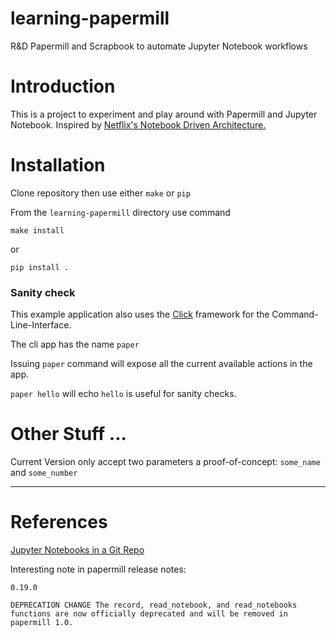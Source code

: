 
# learning-papermill
R&amp;D Papermill and Scrapbook to automate Jupyter Notebook workflows


# Introduction 

This is a project to experiment and play around with Papermill and 
Jupyter Notebook.  Inspired by
[Netflix's Notebook Driven Architecture.](https://blog.goodaudience.com/inside-netflixs-notebook-driven-architecture-aedded32145e) 



# Installation  

Clone repository then use either `make` or `pip`

From the `learning-papermill` directory use command 

`make install` 

or

`pip install .`


### Sanity check  

This example application also uses the [Click](https://click.palletsprojects.com/en/8.1.x/) framework for the 
Command-Line-Interface.  

The cli app has the name `paper`  

Issuing `paper` command will expose all the current available actions in the app.  


`paper hello` will echo `hello` is useful for sanity checks. 


# Other Stuff  ...

Current Version only accept two parameters a proof-of-concept:
`some_name` and `some_number` 

---  
# References    

[Jupyter Notebooks in a Git Repo](https://mg.readthedocs.io/git-jupyter.html)  


Interesting note in papermill release notes:

```
0.19.0

DEPRECATION CHANGE The record, read_notebook, and read_notebooks functions are now officially deprecated and will be removed in papermill 1.0.
```